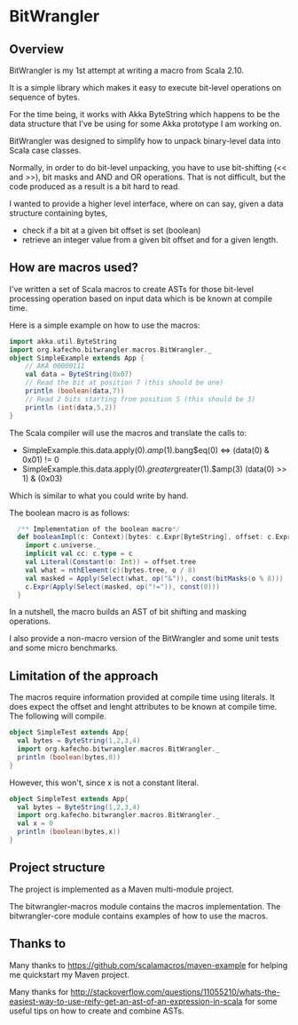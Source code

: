BitWrangler
============

Overview
--------

BitWrangler is my 1st attempt at writing a macro from Scala 2.10.

It is a simple library which makes it easy to execute bit-level operations on sequence of bytes. 

For the time being, it works with Akka ByteString which happens to be the data structure that I've be using for some Akka prototype I am working on. 

BitWrangler was designed to simplify how to unpack binary-level data into Scala case classes. 

Normally, in order to do bit-level unpacking, you have to use bit-shifting (<< and >>), bit masks and AND and OR operations. That is not difficult, but the code produced as a result is a bit hard to read.

I wanted to provide a higher level interface, where on can say, given a data structure containing bytes, 
* check if a bit at a given bit offset is set (boolean)
* retrieve an integer value from a given bit offset and for a given length.

How are macros used?
--------------------

I've written a set of Scala macros to create ASTs for those bit-level processing operation based on input data which is be known at compile time.

Here is a simple example on how to use the macros:

```scala
import akka.util.ByteString
import org.kafecho.bitwrangler.macros.BitWrangler._
object SimpleExample extends App {
    // AKA 00000111
	val data = ByteString(0x07)
	// Read the bit at position 7 (this should be one)
	println (boolean(data,7))
	// Read 2 bits starting from position 5 (this should be 3)
	println (int(data,5,2))
}
```
The Scala compiler will use the macros and translate the calls to:

* SimpleExample.this.data.apply(0).$amp(1).$bang$eq(0) <=> (data(0) & 0x01) != 0
* SimpleExample.this.data.apply(0).$greater$greater(1).$amp(3) (data(0) >> 1) & (0x03)

Which is similar to what you could write by hand.

The boolean macro is as follows:
```scala
  /** Implementation of the boolean macro*/
  def booleanImpl(c: Context)(bytes: c.Expr[ByteString], offset: c.Expr[Int]): c.Expr[Boolean] = {
    import c.universe._
    implicit val cc: c.type = c
    val Literal(Constant(o: Int)) = offset.tree
    val what = nthElement(c)(bytes.tree, o / 8)
    val masked = Apply(Select(what, op("&")), const(bitMasks(o % 8)))
    c.Expr(Apply(Select(masked, op("!=")), const(0)))
  }
```

In a nutshell, the macro builds an AST of bit shifting and masking operations. 

I also provide a non-macro version of the BitWrangler and some unit tests and some micro benchmarks.


Limitation of the approach
--------------------------
The macros require information provided at compile time using literals. It does expect the offset and lenght attributes to be known at compile time. The following will compile.

```scala
object SimpleTest extends App{
  val bytes = ByteString(1,2,3,4)
  import org.kafecho.bitwrangler.macros.BitWrangler._
  println (boolean(bytes,0))
}
```

However, this won't, since x is not a constant literal.

```scala
object SimpleTest extends App{
  val bytes = ByteString(1,2,3,4)
  import org.kafecho.bitwrangler.macros.BitWrangler._
  val x = 0
  println (boolean(bytes,x))
}
```


Project structure
-----------------
The project is implemented as a Maven multi-module project.

The bitwrangler-macros module contains the macros implementation.
The bitwrangler-core module contains examples of how to use the macros.


Thanks to
---------

Many thanks to https://github.com/scalamacros/maven-example for helping me quickstart my Maven project.

Many thanks for http://stackoverflow.com/questions/11055210/whats-the-easiest-way-to-use-reify-get-an-ast-of-an-expression-in-scala for some useful tips on how to create and combine ASTs.
